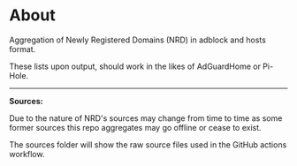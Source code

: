 # About 

Aggregation of Newly Registered Domains (NRD) in adblock and hosts format. 

These lists upon output, should work in the likes of AdGuardHome or Pi-Hole.


<!-- [![Workflow](https://github.com/SystemJargon/nrd-lists/actions/workflows/main.yml/badge.svg)](https://github.com/SystemJargon/nrd-lists/actions/workflows/main.yml)  -->

----

<b>Sources:</b>

Due to the nature of NRD's sources may change from time to time as some former sources this repo aggregates may go offline or cease to exist.

The sources folder will show the raw source files used in the GitHub actions workflow. 
